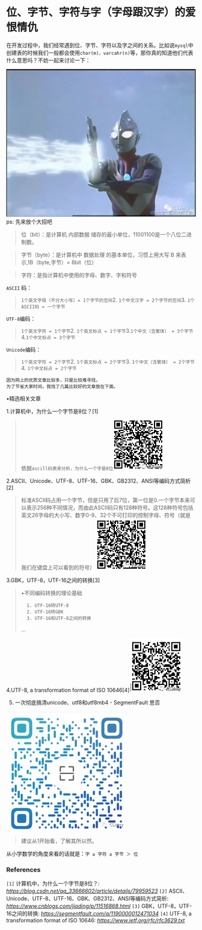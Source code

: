 # 位、字节、字符与字（字母跟汉字）的爱恨情仇

在开发过程中，我们经常遇到位、字节、字符以及字之间的关系。比如说`mysql`中创建表的时候我们一般都会使用`char(m)，varcahr(n)`等，那你真的知道他们代表什么意思吗？不妨一起来讨论一下：

![null](./bit/640-20230910144853823.png)ps: 先来放个大招吧

> 位（bit）：是计算机 内部数据 储存的最小单位，11001100是一个八位二进制数。

> 字节（byte）：是计算机中 数据处理 的基本单位，习惯上用大写 B 来表示,1B（byte,字节）= 8bit（位）

> 字符：是指计算机中使用的字母、数字、字和符号

`ASCII` 码：

> `1个英文字母（不分大小写）= 1个字节的空间`2. `1个中文汉字 = 2个字节的空间`3. `1个ASCII码 = 一个字节`

`UTF-8`编码：

>  `1个英文字符 = 1个字节`2. `1个英文标点 = 1个字节`3.`1个中文（含繁体） = 3个字节`4.`1个中文标点 = 3个字节`

`Unicode`编码：

>  `1个英文字符 = 2个字节`2. `1个英文标点 = 2个字节`3. `1个中文（含繁体） = 2个字节`4. `1个中文标点 = 2个字节`



```
因为网上的优质文章比较多，只是比较难寻找，
为了节省大家时间，我找了几篇比较好的文章放在下面。
```

•精选相关文章

1.计算机中，为什么一个字节是8位？[1]

> 依据`ascill码表来分析，为什么一个字是8位`![null](./bit/640-20230910144853425.png)

2.ASCII、Unicode、UTF-8、UTF-16、GBK、GB2312、ANSI等编码方式简析[2]

> 标准ASCII码占用一个字节，但是只用了后7位，第一位是0.一个字节本来可以表示256种不同情况，而由此ASCII码只有128种符号。这128种符号包括英文26字母的大小写、数字0-9、32个不可打印的控制字母、符号（就是我们在键盘上可以看到的符号）![null](./bit/640-20230910144853463.png)

3.GBK，UTF-8，UTF-16之间的转换[3]

> •不同编码转换的理论基础
>
> ```
>   1. UTF-16转UTF-8
>   2. UTF-16转GBK
>   3. UTF-16和UTF-8之间的转换
> ```
>
> ...

4.UTF-8, a transformation format of ISO 10646[4]![null](./bit/640-20230910144853486.png)



5. 一次彻底搞清unicode、utf8和utf8mb4 - SegmentFault 思否

![img](./bit/640-20230910144853635.png)



> 建议从1开始看，了解其所以然。

从小学数学的角度来看的话就是：`字 ≥ 字符 ≥ 字节 ＞ 位`

### References

`[1]` 计算机中，为什么一个字节是8位？: *https://blog.csdn.net/qq_33666602/article/details/79959523*
`[2]` ASCII、Unicode、UTF-8、UTF-16、GBK、GB2312、ANSI等编码方式简析: *https://www.cnblogs.com/jiading/p/11516868.html*
`[3]` GBK，UTF-8，UTF-16之间的转换: *https://segmentfault.com/a/1190000012471034*
`[4]` UTF-8, a transformation format of ISO 10646: *https://www.ietf.org/rfc/rfc3629.txt*
